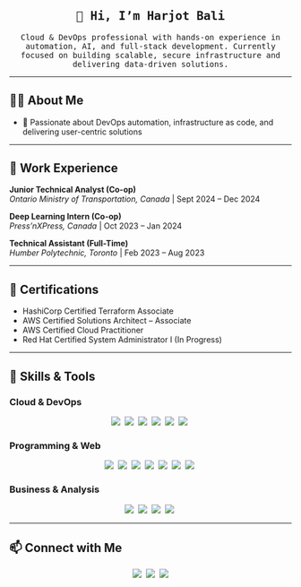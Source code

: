 <h2 align="center"><samp>👋 Hi, I’m Harjot Bali</samp></h2>
<p align="center">
  <samp>Cloud & DevOps professional with hands-on experience in automation, AI, and full-stack development. Currently focused on building scalable, secure infrastructure and delivering data-driven solutions.</samp>
</p>

---

## 🧑‍💼 About Me
- 🚀 Passionate about DevOps automation, infrastructure as code, and delivering user-centric solutions  

---

## 💼 Work Experience

**Junior Technical Analyst (Co-op)**  
*Ontario Ministry of Transportation, Canada* | Sept 2024 – Dec 2024  


**Deep Learning Intern (Co-op)**  
*Press’nXPress, Canada* | Oct 2023 – Jan 2024  


**Technical Assistant (Full-Time)**  
*Humber Polytechnic, Toronto* | Feb 2023 – Aug 2023  

---


## 📜 Certifications
- HashiCorp Certified Terraform Associate  
- AWS Certified Solutions Architect – Associate  
- AWS Certified Cloud Practitioner  
- Red Hat Certified System Administrator I (In Progress)  

---

## 🧰 Skills & Tools

### Cloud & DevOps  
<p align="center">
  <img src="https://img.shields.io/badge/AWS-232F3E?style=for-the-badge&logo=amazonaws&logoColor=white" />&nbsp;
  <img src="https://img.shields.io/badge/Microsoft_Azure-0078D4?style=for-the-badge&logo=microsoftazure&logoColor=white" />&nbsp;
  <img src="https://img.shields.io/badge/GCP-4285F4?style=for-the-badge&logo=googlecloud&logoColor=white" />&nbsp;
  <img src="https://img.shields.io/badge/Docker-2496ED?style=for-the-badge&logo=docker&logoColor=white" />&nbsp;
  <img src="https://img.shields.io/badge/Kubernetes-326CE5?style=for-the-badge&logo=kubernetes&logoColor=white" />&nbsp;
  <img src="https://img.shields.io/badge/Terraform-7B42BC?style=for-the-badge&logo=terraform&logoColor=white" />&nbsp;
</p>

### Programming & Web  
<p align="center">
  <img src="https://img.shields.io/badge/Python-3776AB?style=for-the-badge&logo=python&logoColor=white" />&nbsp;
  <img src="https://img.shields.io/badge/JavaScript-F7DF1E?style=for-the-badge&logo=javascript&logoColor=black" />&nbsp;
  <img src="https://img.shields.io/badge/React.js-61DAFB?style=for-the-badge&logo=react&logoColor=black" />&nbsp;
  <img src="https://img.shields.io/badge/Django-092E20?style=for-the-badge&logo=django&logoColor=white" />&nbsp;
  <img src="https://img.shields.io/badge/SQL-4479A1?style=for-the-badge&logo=mysql&logoColor=white" />&nbsp;
  <img src="https://img.shields.io/badge/HTML5-E34F26?style=for-the-badge&logo=html5&logoColor=black" />&nbsp;
  <img src="https://img.shields.io/badge/CSS3-1572B6?style=for-the-badge&logo=css3&logoColor=white" />&nbsp;
</p>

### Business & Analysis  
<p align="center">
  <img src="https://img.shields.io/badge/JIRA-0052CC?style=for-the-badge&logo=jira&logoColor=white" />&nbsp;
  <img src="https://img.shields.io/badge/Azure_DevOps-0078D4?style=for-the-badge&logo=azuredevops&logoColor=white" />&nbsp;
  <img src="https://img.shields.io/badge/Power_BI-F2C811?style=for-the-badge&logo=power-bi&logoColor=black" />&nbsp;
  <img src="https://img.shields.io/badge/Tableau-E97627?style=for-the-badge&logo=tableau&logoColor=white" />&nbsp;
</p>



---

## 📫 Connect with Me
<p align="center">
  <a href="https://github.com/HarjotSB6" target="_blank"><img src="https://img.shields.io/badge/GitHub-181717?style=for-the-badge&logo=github&logoColor=white" /></a>&nbsp;
  <a href="https://www.linkedin.com/in/harjot-singh-1a68481b8/" target="_blank"><img src="https://img.shields.io/badge/LinkedIn-0077B5?style=for-the-badge&logo=linkedin&logoColor=white" /></a>&nbsp;
  <a href="mailto:harjotsb56@gmail.com"><img src="https://img.shields.io/badge/Gmail-D14836?style=for-the-badge&logo=gmail&logoColor=white" /></a>
</p>
